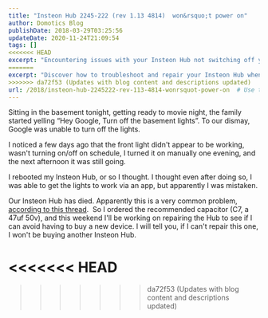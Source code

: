 ```yaml
---
title: "Insteon Hub 2245-222 (rev 1.13 4814)  won&rsquo;t power on"
author: Domotics Blog
publishDate: 2018-03-29T03:25:56
updateDate: 2020-11-24T21:09:54
tags: []
<<<<<<< HEAD
excerpt: "Encountering issues with your Insteon Hub not switching off your lights? Discover common problems and DIY repair solutions in our latest blog post."
=======
excerpt: "Discover how to troubleshoot and repair your Insteon Hub when lights won't turn off. Learn about a common issue and the solution for fixing it at home."
>>>>>>> da72f53 (Updates with blog content and descriptions updated)
url: /2018/insteon-hub-2245222-rev-113-4814-wonrsquot-power-on  # Use the generated URL with year
---
```

<p>Sitting in the basement tonight, getting ready to movie night, the family started yelling &ldquo;Hey Google, Turn off the basement lights&rdquo;. To our dismay, Google was unable to turn off the lights.</p>    <p>I noticed a few days ago that the front light didn't appear to be working, wasn't turning on/off on schedule, I turned it on manually one evening, and the next afternoon it was still going.</p>    <p>I rebooted my Insteon Hub, or so I thought. I thought even after doing so, I was able to get the lights to work via an app, but apparently I was mistaken.</p>    <p>Our Insteon Hub has died. Apparently this is a very common problem, <a href="https://forum.insteon.com/forum/main-category/insteon-products/insteon-hub/94559-insteon-hub-not-powering-on" target="_blank">according to this thread</a>.&nbsp; So I ordered the recommended capacitor (C7, a 47uf 50v), and this weekend I'll be working on repairing the Hub to see if I can avoid having to buy a new device. I will tell you, if I can't repair this one, I won't be buying another Insteon Hub.</p>   

<<<<<<< HEAD
=======

>>>>>>> da72f53 (Updates with blog content and descriptions updated)
